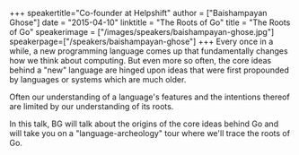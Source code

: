 +++
speakertitle="Co-founder at Helpshift"
author = ["Baishampayan Ghose"]
date = "2015-04-10"
linktitle = "The Roots of Go"
title = "The Roots of Go"
speakerimage = ["/images/speakers/baishampayan-ghose.jpg"]
speakerpage=["/speakers/baishampayan-ghose"]
+++
Every once in a while, a new programming language comes up that fundamentally changes how we think about computing. But even more so often, the core ideas behind a "new" language are hinged upon ideas that were first propounded by languages or systems which are much older.

Often our understanding of a language's features and the intentions thereof are limited by our understanding of its roots.

In this talk, BG will talk about the origins of the core ideas behind Go and will take you on a "language-archeology" tour where we'll trace the roots of Go.


